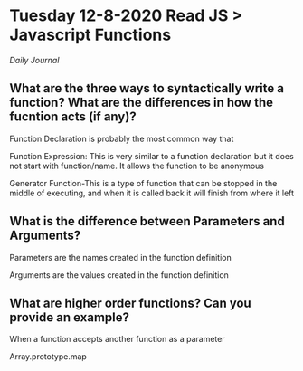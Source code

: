 # Tuesday 12-8-2020 Read JS > Javascript Functions
_Daily Journal_ 

## What are the three ways to syntactically write a function? What are the differences in how the fucntion acts (if any)?

Function Declaration is probably the most common way that 

Function Expression: This is very similar to a function declaration but it does not start with function/name. It allows the function to be anonymous 

Generator Function-This is a type of function that can be stopped in the middle of executing, and when it is called back it will finish from where it left 

## What is the difference between Parameters and Arguments? 

Parameters are the names created in the function definition

Arguments are the values created in the function definition


## What are higher order functions? Can you provide an example? 

When a function accepts another function as a parameter

Array.prototype.map








